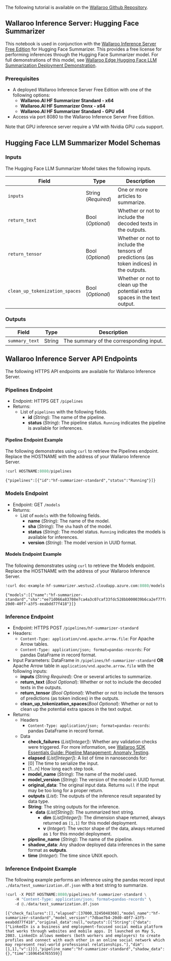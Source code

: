 The following tutorial is available on the [Wallaroo Github Repository](https://github.com/WallarooLabs/Wallaroo_Tutorials/blob/20231004-wallaroo-inference-server/wallaroo-inference-server-tutorials/wallaroo-inference-server-hf-summarizer).

## Wallaroo Inference Server:  Hugging Face Summarizer

This notebook is used in conjunction with the [Wallaroo Inference Server Free Edition](https://docs.wallaroo.ai/wallaroo-inferencing-server/) for Hugging Face Summarizer.  This provides a free license for performing inferences through the Hugging Face Summarizer model.  For full demonstrations of this model, see [Wallaroo Edge Hugging Face LLM Summarization Deployment Demonstration](https://docs.wallaroo.ai/20230300/wallaroo-tutorials/wallaroo-edge-publish/wallaroo-edge-hf-summarization-deployment-tutorial/).

### Prerequisites

* A deployed Wallaroo Inference Server Free Edition with one of the following options:
  * **Wallaroo.AI HF Summarizer Standard - x64**
  * **Wallaroo.AI HF Summarizer Onnx - x64** 
  * **Wallaroo.AI HF Summarizer Standard - GPU x64**
* Access via port 8080 to the Wallaroo Inference Server Free Edition.

Note that GPU inference server require a VM with Nvidia GPU `cuda` support.

## Hugging Face LLM Summarizer Model Schemas

### Inputs

The Hugging Face LLM Summarizer Model takes the following inputs.

| Field | Type | Description |
|---|---|---|
| `inputs` | String (*Required*) | One or more articles to summarize. |
| `return_text` | Bool (*Optional*) | Whether or not to include the decoded texts in the outputs. |
| `return_tensor` | Bool (*Optional*) | Whether or not to include the tensors of predictions (as token indices) in the outputs. |
| `clean_up_tokenization_spaces` | Bool (*Optional*) | Whether or not to clean up the potential extra spaces in the text output. |

### Outputs

| Field | Type | Description |
|---|---|---|
| `summary_text` | String | The summary of the corresponding input. |

## Wallaroo Inference Server API Endpoints

The following HTTPS API endpoints are available for Wallaroo Inference Server.

### Pipelines Endpoint

* Endpoint: HTTPS GET `/pipelines`
* Returns:
  * List of `pipelines` with the following fields.
    * **id** (*String*): The name of the pipeline.
    * **status** (*String*): The pipeline status.  `Running` indicates the pipeline is available for inferences.

#### Pipeline Endpoint Example

The following demonstrates using `curl` to retrieve the Pipelines endpoint.  Replace the HOSTNAME with the address of your Wallaroo Inference Server.

```python
!curl HOSTNAME:8080/pipelines
```

    {"pipelines":[{"id":"hf-summarizer-standard","status":"Running"}]}

### Models Endpoint

* Endpoint: GET `/models`
* Returns:
  * List of `models` with the following fields.
    * **name** (*String*):  The name of the model.
    * **sha** (*String*):  The `sha` hash of the model.
    * **status** (*String*):  The model status.  `Running` indicates the models is available for inferences.
    * **version** (*String*): The model version in UUID format.

#### Models Endpoint Example

The following demonstrates using `curl` to retrieve the Models endpoint.  Replace the HOSTNAME with the address of your Wallaroo Inference Server.

```python
!curl doc-example-hf-summarizer.westus2.cloudapp.azure.com:8080/models
```

    {"models":[{"name":"hf-summarizer-standard","sha":"ee71d066a83708e7ca4a3c07caf33fdc528bb000039b6ca2ef77fa2428dc6268","status":"Running","version":"7dbae7b4-20d0-40f7-a3f5-eeabdd77f418"}]}

### Inference Endpoint

* Endpoint: HTTPS POST `/pipelines/hf-summarizer-standard`
* Headers:
  * `Content-Type: application/vnd.apache.arrow.file`: For Apache Arrow tables.
  * `Content-Type: application/json; format=pandas-records`: For pandas DataFrame in record format.
* Input Parameters: DataFrame in `/pipelines/hf-summarizer-standard` **OR** Apache Arrow table in `application/vnd.apache.arrow.file` with the following inputs:
  * **inputs** (*String* *Required*): One or several articles to summarize.
  * **return_text** (*Bool* *Optional*): Whether or not to include the decoded texts in the outputs.
  * **return_tensor** (*Bool* *Optional*): Whether or not to include the tensors of predictions (as token indices) in the outputs.
  * **clean_up_tokenization_spaces**(*Bool* *Optional*): Whether or not to clean up the potential extra spaces in the text output.
* Returns:
  * Headers
    * `Content-Type: application/json; format=pandas-records`: pandas DataFrame in record format.
  * Data
    * **check_failures** (*List[Integer]*): Whether any validation checks were triggered.  For more information, see [Wallaroo SDK Essentials Guide: Pipeline Management: Anomaly Testing](https://docs.wallaroo.ai/wallaroo-developer-guides/wallaroo-sdk-guides/wallaroo-sdk-essentials-guide/wallaroo-sdk-essentials-pipelines/wallaroo-sdk-essentials-pipeline/#anomaly-testing).
    * **elapsed** (*List[Integer]*): A list of time in nanoseconds for:
    * [0] The time to serialize the input.
    * [1...n] How long each step took.
    * **model_name** (*String*): The name of the model used.
    * **model_version** (*String*): The version of the model in UUID format.
    * **original_data**: The original input data.  Returns `null` if the input may be too long for a proper return.
    * **outputs** (*List*): The outputs of the inference result separated by data type.
    * **String**: The string outputs for the inference.
      * **data** (*List[String]*): The summarized text string.
        * **dim** (*List[Integer]*): The dimension shape returned, always returned as `[1,1]` for this model deployment.
        * **v** (*Integer*): The vector shape of the data, always returned as `1` for this mnodel deployment.
    * **pipeline_name**  (*String*): The name of the pipeline.
    * **shadow_data**: Any shadow deployed data inferences in the same format as **outputs**.
    * **time** (*Integer*): The time since UNIX epoch.

### Inference Endpoint Example

The following example performs an inference using the pandas record input `./data/test_summarization.df.json` with a text string to summarize.

```python
!curl -X POST HOSTNAME:8080/pipelines/hf-summarizer-standard \
    -H "Content-Type: application/json; format=pandas-records" \
    -d @./data/test_summarization.df.json
```

    [{"check_failures":[],"elapsed":[37000,3245048360],"model_name":"hf-summarizer-standard","model_version":"7dbae7b4-20d0-40f7-a3f5-eeabdd77f418","original_data":null,"outputs":[{"String":{"data":["LinkedIn is a business and employment-focused social media platform that works through websites and mobile apps. It launched on May 5, 2003. LinkedIn allows members (both workers and employers) to create profiles and connect with each other in an online social network which may represent real-world professional relationships."],"dim":[1,1],"v":1}}],"pipeline_name":"hf-summarizer-standard","shadow_data":{},"time":1696454765559}]
